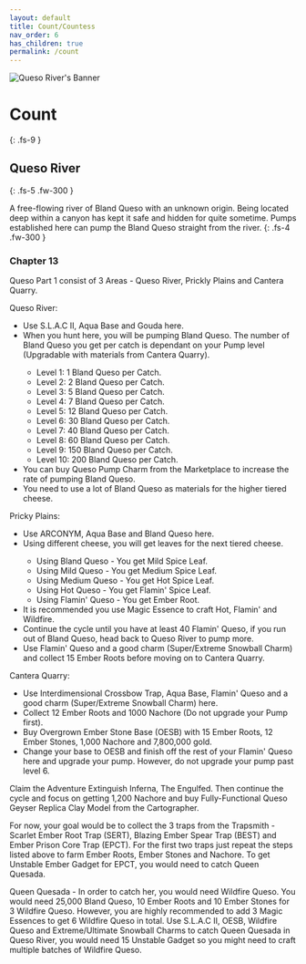 ```yaml
---
layout: default
title: Count/Countess
nav_order: 6
has_children: true
permalink: /count
---
```


<img src="https://www.mousehuntgame.com/images/environments/1c30a0923563b56e01ec10cbe2eac17c.jpg" alt="Queso River's Banner"> 

# Count
{: .fs-9 }

## Queso River
{: .fs-5 .fw-300 }

A free-flowing river of Bland Queso with an unknown origin. Being located deep within a canyon has kept it safe and hidden for quite sometime. Pumps established here can pump the Bland Queso straight from the river.
{: .fs-4 .fw-300 }

### Chapter 13

Queso Part 1 consist of 3 Areas - Queso River, Prickly Plains and Cantera Quarry.

Queso River:
<ul>
<li>Use S.L.A.C II, Aqua Base and Gouda here.</li>
<li>When you hunt here, you will be pumping Bland Queso. The number of Bland Queso you get per catch is dependant on your Pump level (Upgradable with materials from Cantera Quarry).</li>
<ul><li>Level 1: 1 Bland Queso per Catch.</li>
<li>Level 2: 2 Bland Queso per Catch.</li>
<li>Level 3: 5 Bland Queso per Catch.</li>
<li>Level 4: 7 Bland Queso per Catch.</li>
<li>Level 5: 12 Bland Queso per Catch.</li>
<li>Level 6: 30 Bland Queso per Catch.</li>
<li>Level 7: 40 Bland Queso per Catch.</li>
<li>Level 8: 60 Bland Queso per Catch.</li>
<li>Level 9: 150 Bland Queso per Catch.</li>
<li>Level 10: 200 Bland Queso per Catch.</li></ul>
<li>You can buy Queso Pump Charm from the Marketplace to increase the rate of pumping Bland Queso.</li>
<li>You need to use a lot of Bland Queso as materials for the higher tiered cheese.</li>
</ul>

Pricky Plains:
<ul>
<li>Use ARCONYM, Aqua Base and Bland Queso here.</li>
<li>Using different cheese, you will get leaves for the next tiered cheese.</li>
<ul><li>Using Bland Queso - You get Mild Spice Leaf.</li>
<li>Using Mild Queso - You get Medium Spice Leaf.</li>
<li>Using Medium Queso - You get Hot Spice Leaf.</li>
<li>Using Hot Queso - You get Flamin' Spice Leaf.</li>
<li>Using Flamin' Queso - You get Ember Root.</li></ul>
<li>It is recommended you use Magic Essence to craft Hot, Flamin' and Wildfire.</li>
<li>Continue the cycle until you have at least 40 Flamin' Queso, if you run out of Bland Queso, head back to Queso River to pump more.</li>
<li>Use Flamin' Queso and a good charm (Super/Extreme Snowball Charm) and collect 15 Ember Roots before moving on to Cantera Quarry.</li>
</ul>

Cantera Quarry:
<ul>
<li>Use Interdimensional Crossbow Trap, Aqua Base, Flamin' Queso and a good charm (Super/Extreme Snowball Charm) here.</li>
<li>Collect 12 Ember Roots and 1000 Nachore (Do not upgrade your Pump first).</li>
<li>Buy Overgrown Ember Stone Base (OESB) with 15 Ember Roots, 12 Ember Stones, 1,000 Nachore and 7,800,000 gold.</li>
<li>Change your base to OESB and finish off the rest of your Flamin' Queso here and upgrade your pump. However, do not upgrade your pump past level 6.</li>
</ul>

Claim the Adventure Extinguish Inferna, The Engulfed. Then continue the cycle and focus on getting 1,200 Nachore and buy Fully-Functional Queso Geyser Replica Clay Model from the Cartographer.

For now, your goal would be to collect the 3 traps from the Trapsmith - Scarlet Ember Root Trap (SERT), Blazing Ember Spear Trap (BEST) and Ember Prison Core Trap (EPCT). For the first two traps just repeat the steps listed above to farm Ember Roots, Ember Stones and Nachore. To get Unstable Ember Gadget for EPCT, you would need to catch Queen Quesada.

Queen Quesada - In order to catch her, you would need Wildfire Queso. You would need 25,000 Bland Queso, 10 Ember Roots and 10 Ember Stones for 3 Wildfire Queso. However, you are highly recommended to add 3 Magic Essences to get 6 Wildfire Queso in total. Use S.L.A.C II, OESB, Wildfire Queso and Extreme/Ultimate Snowball Charms to catch Queen Quesada in Queso River, you would need 15 Unstable Gadget so you might need to craft multiple batches of Wildfire Queso.


